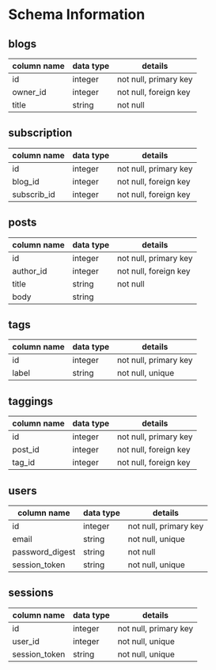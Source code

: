 # Schema Information

## blogs
column name | data type | details
------------|-----------|-----------------------
id          | integer   | not null, primary key
owner_id    | integer   | not null, foreign key
title       | string    | not null

## subscription
column name | data type | details
------------|-----------|-----------------------
id          | integer   | not null, primary key
blog_id     | integer   | not null, foreign key
subscrib_id | integer   | not null, foreign key

## posts
column name | data type | details
------------|-----------|-----------------------
id          | integer   | not null, primary key
author_id   | integer   | not null, foreign key
title       | string    | not null
body        | string    |

## tags
column name | data type | details
------------|-----------|-----------------------
id          | integer   | not null, primary key
label       | string    | not null, unique

## taggings
column name | data type | details
------------|-----------|-----------------------
id          | integer   | not null, primary key
post_id     | integer   | not null, foreign key
tag_id      | integer   | not null, foreign key

## users
column name     | data type | details
----------------|-----------|-----------------------
id              | integer   | not null, primary key
email           | string    | not null, unique
password_digest | string    | not null
session_token   | string    | not null, unique

## sessions
column name     | data type | details
----------------|-----------|-----------------------
id              | integer   | not null, primary key
user_id         | integer   | not null, unique
session_token   | string    | not null, unique
